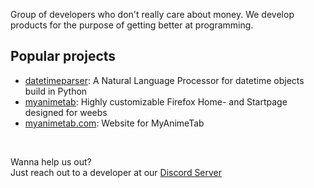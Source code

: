 Group of developers who don't really care about money. We develop products for the purpose of getting better at programming.  


## Popular projects

- [datetimeparser](https://github.com/aridevelopment-de/datetimeparser): A Natural Language Processor for datetime objects build in Python
- [myanimetab](https://github.com/aridevelopment-de/myanimetab): Highly customizable Firefox Home- and Startpage designed for weebs
- [myanimetab.com](https://github.com/aridevelopment-de/myanimetab.com): Website for MyAnimeTab


<br>

Wanna help us out?  
Just reach out to a developer at our [Discord Server](https://aridevelopment.de/dc)
